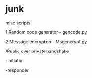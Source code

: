 # junk
misc scripts

1.Random code generator - gencode.py

2.Message encryption - Msgencrypt.py

/Public over private handshake

  -initiator
  
  -responder
